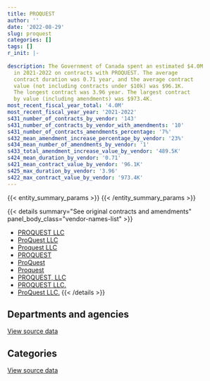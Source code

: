 ```yaml
---
title: PROQUEST
author: ''
date: '2022-08-29'
slug: proquest
categories: []
tags: []
r_init: |-
  
description: The Government of Canada spent an estimated $4.0M
  in 2021-2022 on contracts with PROQUEST. The average
  contract duration was 0.71 year, and the average contract
  value (not including contracts under $10k) was $96.1K.
  The longest contract was 3.96 year. The largest contract
  by value (including amendments) was $973.4K.
most_recent_fiscal_year_total: '4.0M'
most_recent_fiscal_year_year: '2021-2022'
s431_number_of_contracts_by_vendor: '143'
s431_number_of_contracts_by_vendor_with_amendments: '10'
s431_number_of_contracts_amendments_percentage: '7%'
s432_mean_amendment_increase_percentage_by_vendor: '23%'
s434_mean_number_of_amendments_by_vendor: '1'
s433_total_amendment_increase_value_by_vendor: '489.5K'
s424_mean_duration_by_vendor: '0.71'
s421_mean_contract_value_by_vendor: '96.1K'
s425_max_duration_by_vendor: '3.96'
s422_max_contract_value_by_vendor: '973.4K'
---
```


<script src="/rmarkdown-libs/htmlwidgets/htmlwidgets.js"></script>
<link href="/rmarkdown-libs/datatables-css/datatables-crosstalk.css" rel="stylesheet" />
<script src="/rmarkdown-libs/datatables-binding/datatables.js"></script>
<script src="/rmarkdown-libs/jquery/jquery-3.6.0.min.js"></script>
<link href="/rmarkdown-libs/dt-core-bootstrap/css/dataTables.bootstrap.min.css" rel="stylesheet" />
<link href="/rmarkdown-libs/dt-core-bootstrap/css/dataTables.bootstrap.extra.css" rel="stylesheet" />
<script src="/rmarkdown-libs/dt-core-bootstrap/js/jquery.dataTables.min.js"></script>
<script src="/rmarkdown-libs/dt-core-bootstrap/js/dataTables.bootstrap.min.js"></script>
<link href="/rmarkdown-libs/crosstalk/css/crosstalk.min.css" rel="stylesheet" />
<script src="/rmarkdown-libs/crosstalk/js/crosstalk.min.js"></script>
<script src="/rmarkdown-libs/htmlwidgets/htmlwidgets.js"></script>
<link href="/rmarkdown-libs/datatables-css/datatables-crosstalk.css" rel="stylesheet" />
<script src="/rmarkdown-libs/datatables-binding/datatables.js"></script>
<script src="/rmarkdown-libs/jquery/jquery-3.6.0.min.js"></script>
<link href="/rmarkdown-libs/dt-core-bootstrap/css/dataTables.bootstrap.min.css" rel="stylesheet" />
<link href="/rmarkdown-libs/dt-core-bootstrap/css/dataTables.bootstrap.extra.css" rel="stylesheet" />
<script src="/rmarkdown-libs/dt-core-bootstrap/js/jquery.dataTables.min.js"></script>
<script src="/rmarkdown-libs/dt-core-bootstrap/js/dataTables.bootstrap.min.js"></script>
<link href="/rmarkdown-libs/crosstalk/css/crosstalk.min.css" rel="stylesheet" />
<script src="/rmarkdown-libs/crosstalk/js/crosstalk.min.js"></script>

{{< entity_summary_params >}}
{{< /entity_summary_params >}}

{{< details summary="See original contracts and amendments" panel_body_class="vendor-names-list" >}}
- [PROQUEST LLC](https://search.open.canada.ca/en/ct/?sort=contract_value_f%20desc&page=1&search_text=%22PROQUEST%20LLC%22)
- [ProQuest LLC](https://search.open.canada.ca/en/ct/?sort=contract_value_f%20desc&page=1&search_text=%22ProQuest%20LLC%22)
- [Proquest LLC](https://search.open.canada.ca/en/ct/?sort=contract_value_f%20desc&page=1&search_text=%22Proquest%20LLC%22)
- [PROQUEST](https://search.open.canada.ca/en/ct/?sort=contract_value_f%20desc&page=1&search_text=%22PROQUEST%22)
- [ProQuest](https://search.open.canada.ca/en/ct/?sort=contract_value_f%20desc&page=1&search_text=%22ProQuest%22)
- [Proquest](https://search.open.canada.ca/en/ct/?sort=contract_value_f%20desc&page=1&search_text=%22Proquest%22)
- [PROQUEST, LLC](https://search.open.canada.ca/en/ct/?sort=contract_value_f%20desc&page=1&search_text=%22PROQUEST%2c%20LLC%22)
- [PROQUEST LLC.](https://search.open.canada.ca/en/ct/?sort=contract_value_f%20desc&page=1&search_text=%22PROQUEST%20LLC.%22)
- [ProQuest LLC.](https://search.open.canada.ca/en/ct/?sort=contract_value_f%20desc&page=1&search_text=%22ProQuest%20LLC.%22)
{{< /details >}}

## Departments and agencies

<div id="htmlwidget-1" style="width:100%;height:auto;" class="datatables html-widget"></div>
<script type="application/json" data-for="htmlwidget-1">{"x":{"style":"bootstrap","filter":"none","vertical":false,"data":[["<a href=\"/departments/aandc-aadnc/\">Crown-Indigenous Relations and Northern Affairs Canada<\/a>","<a href=\"/departments/cbsa-asfc/\">Canada Border Services Agency<\/a>","<a href=\"/departments/cnsc-ccsn/\">Canadian Nuclear Safety Commission<\/a>","<a href=\"/departments/cra-arc/\">Canada Revenue Agency<\/a>","<a href=\"/departments/dfo-mpo/\">Fisheries and Oceans Canada<\/a>","<a href=\"/departments/dnd-mdn/\">National Defence<\/a>","<a href=\"/departments/ec/\">Environment and Climate Change Canada<\/a>","<a href=\"/departments/fin/\">Department of Finance Canada<\/a>","<a href=\"/departments/hc-sc/\">Health Canada<\/a>","<a href=\"/departments/infc/\">Infrastructure Canada<\/a>","<a href=\"/departments/isc-sac/\">Indigenous Services Canada<\/a>","<a href=\"/departments/nrc-cnrc/\">National Research Council Canada<\/a>","<a href=\"/departments/nrcan-rncan/\">Natural Resources Canada<\/a>","<a href=\"/departments/nserc-crsng/\">Natural Sciences and Engineering Research Council of Canada<\/a>","<a href=\"/departments/oag-bvg/\">Office of the Auditor General of Canada<\/a>","<a href=\"/departments/osgg-bsgg/\">Office of the Secretary to the Governor General<\/a>","<a href=\"/departments/pch/\">Canadian Heritage<\/a>","<a href=\"/departments/phac-aspc/\">Public Health Agency of Canada<\/a>","<a href=\"/departments/rcmp-grc/\">Royal Canadian Mounted Police<\/a>","<a href=\"/departments/statcan/\">Statistics Canada<\/a>","<a href=\"/departments/tc/\">Transport Canada<\/a>"],[60967.3,null,null,81209.96,78995.63,1282000.21,10110.38,9506.53,null,null,5198.33,140860.09,72055.69,22918.57,39101.54,null,32828.98,26291.13,4568.53,null,null],[62236.88,null,11373.19,87313.6,72918.19,1547685.19,12321.63,null,null,null,56175.51,483939.27,48676.76,39990.26,2562.03,null,72701.86,47562.13,17280.8,null,88107.64],[65306.37,11342.41,null,79516.72,80040.32,2143919.67,null,null,72429.25,null,4414.63,477179.49,28011.11,34856.69,26283.93,null,11689.44,null,20210.73,3722.78,20681.41],[null,34657.38,null,86252.21,73585.03,3117446.5,13817.35,null,89981.62,16125.77,52083.9,210345.2,99942.46,24096.76,31708.12,23736.28,46677.18,null,14390.65,40110.01,15721.65]],"container":"<table class=\"table table-striped table-hover row-border order-column display\">\n  <thead>\n    <tr>\n      <th>Department<\/th>\n      <th>2018-2019<\/th>\n      <th>2019-2020<\/th>\n      <th>2020-2021<\/th>\n      <th>2021-2022<\/th>\n    <\/tr>\n  <\/thead>\n<\/table>","options":{"order":[[4,"desc"]],"pageLength":10,"autoWidth":true,"columnDefs":[{"targets":1,"render":"function(data, type, row, meta) {\n    return type !== 'display' ? data : DTWidget.formatCurrency(data, \"$\", 2, 3, \",\", \".\", true, null);\n  }"},{"targets":2,"render":"function(data, type, row, meta) {\n    return type !== 'display' ? data : DTWidget.formatCurrency(data, \"$\", 2, 3, \",\", \".\", true, null);\n  }"},{"targets":3,"render":"function(data, type, row, meta) {\n    return type !== 'display' ? data : DTWidget.formatCurrency(data, \"$\", 2, 3, \",\", \".\", true, null);\n  }"},{"targets":4,"render":"function(data, type, row, meta) {\n    return type !== 'display' ? data : DTWidget.formatCurrency(data, \"$\", 2, 3, \",\", \".\", true, null);\n  }"},{"width":"16%","targets":[1,2,3,4]},{"className":"dt-right","targets":[1,2,3,4]}],"orderClasses":false}},"evals":["options.columnDefs.0.render","options.columnDefs.1.render","options.columnDefs.2.render","options.columnDefs.3.render"],"jsHooks":[]}</script>
<p class="text-right">
<a href="https://github.com/GoC-Spending/contracts-data/tree/main/data/out/vendors/proquest/summary_by_fiscal_year_by_department.csv" class="source-data-link btn btn-link">View source data</a>
</p>

## Categories

<div id="htmlwidget-2" style="width:100%;height:auto;" class="datatables html-widget"></div>
<script type="application/json" data-for="htmlwidget-2">{"x":{"style":"bootstrap","filter":"none","vertical":false,"data":[["<a href=\"/categories/office_management/\">Office management<\/a>","<a href=\"/categories/professional_services/\">Professional services<\/a>","<a href=\"/categories/information_technology/\">Information technology<\/a>","<a href=\"/categories/human_capital/\">Human capital<\/a>"],[1392947.16,78995.63,90466.01,304204.06],[1797192.06,72918.19,220780.91,559953.79],[2153129.01,84354.32,364665.75,477455.89],[3293357.81,108741.34,129033.95,459544.96]],"container":"<table class=\"table table-striped table-hover row-border order-column display\">\n  <thead>\n    <tr>\n      <th>Category<\/th>\n      <th>2018-2019<\/th>\n      <th>2019-2020<\/th>\n      <th>2020-2021<\/th>\n      <th>2021-2022<\/th>\n    <\/tr>\n  <\/thead>\n<\/table>","options":{"order":[[4,"desc"]],"dom":"t","pageLength":30,"autoWidth":true,"columnDefs":[{"targets":1,"render":"function(data, type, row, meta) {\n    return type !== 'display' ? data : DTWidget.formatCurrency(data, \"$\", 2, 3, \",\", \".\", true, null);\n  }"},{"targets":2,"render":"function(data, type, row, meta) {\n    return type !== 'display' ? data : DTWidget.formatCurrency(data, \"$\", 2, 3, \",\", \".\", true, null);\n  }"},{"targets":3,"render":"function(data, type, row, meta) {\n    return type !== 'display' ? data : DTWidget.formatCurrency(data, \"$\", 2, 3, \",\", \".\", true, null);\n  }"},{"targets":4,"render":"function(data, type, row, meta) {\n    return type !== 'display' ? data : DTWidget.formatCurrency(data, \"$\", 2, 3, \",\", \".\", true, null);\n  }"},{"width":"16%","targets":[1,2,3,4]},{"className":"dt-right","targets":[1,2,3,4]}],"orderClasses":false,"lengthMenu":[10,25,30,50,100]}},"evals":["options.columnDefs.0.render","options.columnDefs.1.render","options.columnDefs.2.render","options.columnDefs.3.render"],"jsHooks":[]}</script>
<p class="text-right">
<a href="https://github.com/GoC-Spending/contracts-data/tree/main/data/out/vendors/proquest/summary_by_fiscal_year_by_category.csv" class="source-data-link btn btn-link">View source data</a>
</p>
